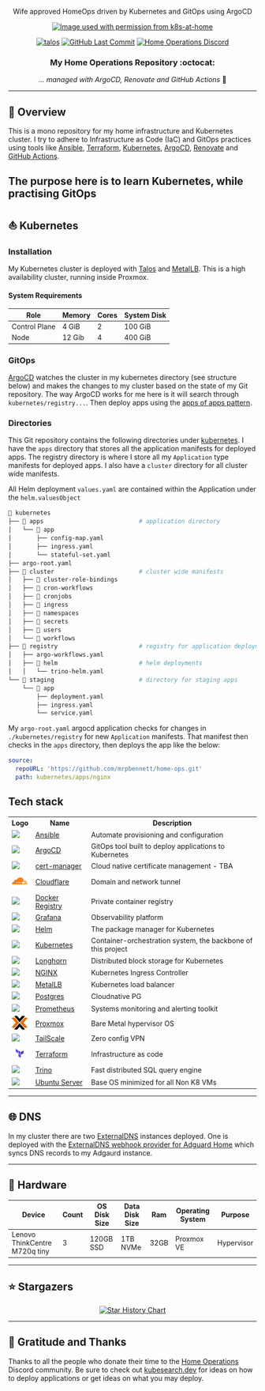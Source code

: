 <div align="center">

<p>Wife approved HomeOps driven by Kubernetes and GitOps using ArgoCD</p>

<p align="center">
  <a href="https://github.com/k8s-at-home" alt="Image used with permission from k8s-at-home"><img alt="Image used with permission from k8s-at-home" src="https://avatars.githubusercontent.com/u/61287648" /></a>
</p>

<p align="center">
    <a href="[https://talos.dev/](https://talos.dev)"><img alt="talos" src="https://img.shields.io/badge/talos-v1.8.1-orange?logo=talos&logoColor=white&style=flat-square"></a>
    <a href="https://github.com/mrpbennett/home-ops/commits/master"><img alt="GitHub Last Commit" src="https://img.shields.io/github/last-commit/mrpbennett/home-ops?logo=git&logoColor=white&color=purple&style=flat-square"></a>
    <a href="https://discord.gg/home-operations"><img alt="Home Operations Discord" src="https://img.shields.io/badge/discord-chat-7289DA.svg?logo=discord&logoColor=white&maxAge=60&style=flat-square"></a>
</p>

### My Home Operations Repository :octocat:

_... managed with ArgoCD, Renovate and GitHub Actions_ 🤖

</div>

---

## 📖 Overview

This is a mono repository for my home infrastructure and Kubernetes cluster. I try to adhere to Infrastructure as Code (IaC) and GitOps practices using tools like [Ansible](https://www.ansible.com/), [Terraform](https://www.terraform.io/), [Kubernetes](https://kubernetes.io/), [ArgoCD](https://argoproj.github.io/cd/), [Renovate](https://github.com/renovatebot/renovate) and [GitHub Actions](https://github.com/features/actions).

## The purpose here is to learn Kubernetes, while practising GitOps

## ⛵ Kubernetes

### Installation

My Kubernetes cluster is deployed with [Talos](https://www.talos.dev) and [MetalLB](https://metallb.universe.tf/). This is a high availability cluster, running inside Proxmox.

#### System Requirements

| Role          | Memory | Cores | System Disk |
| ------------- | ------ | ----- | ----------- |
| Control Plane | 4 GiB  | 2     | 100 GiB     |
| Node          | 12 Gib | 4     | 400 GiB     |

### GitOps

[ArgoCD](https://argoproj.github.io/cd/) watches the cluster in my kubernetes directory (see structure below) and makes the changes to my cluster based on the state of my Git repository. The way ArgoCD works for me here is it will search through `kubernetes/registry...`. Then deploy apps using the [apps of apps pattern](https://argo-cd.readthedocs.io/en/stable/operator-manual/cluster-bootstrapping/#app-of-apps-pattern).

### Directories

This Git repository contains the following directories under [kubernetes](./kubernetes). I have the `apps` directory that stores all the application manifests for deployed apps. The registry directory is where I store all my `Application` type manifests for deployed apps. I also have a `cluster` directory for all cluster wide manifests.

All Helm deployment `values.yaml` are contained within the Application under the `helm.valuesObject`

```sh
📁 kubernetes
├── 📁 apps                           # application directory
│   └── 📁 app
│       ├── config-map.yaml
│       ├── ingress.yaml
│       └── stateful-set.yaml
├── argo-root.yaml
├── 📁 cluster                        # cluster wide manifests
│   ├── 📁 cluster-role-bindings
│   ├── 📁 cron-workflows
│   ├── 📁 cronjobs
│   ├── 📁 ingress
│   ├── 📁 namespaces
│   ├── 📁 secrets
│   ├── 📁 users
│   └── 📁 workflows
├── 📁 registry                       # registry for application deployments
│   ├── argo-workflows.yaml
│   ├── 📁 helm                       # helm deployments
│   │   └── trino-helm.yaml
└── 📁 staging                        # directory for staging apps
    └── 📁 app
        ├── deployment.yaml
        ├── ingress.yaml
        └── service.yaml
```

My `argo-root.yaml` argocd application checks for changes in `./kubernetes/registry` for new `Application` manifests. That manifest then checks in the `apps` directory, then deploys the app like the below:

```yml
source:
  repoURL: 'https://github.com/mrpbennett/home-ops.git'
  path: kubernetes/apps/nginx
```

## Tech stack

<table>
    <tr>
        <th>Logo</th>
        <th>Name</th>
        <th>Description</th>
    </tr>
    <tr>
        <td><img width="32" src="https://simpleicons.org/icons/ansible.svg"></td>
        <td><a href="https://www.ansible.com">Ansible</a></td>
        <td>Automate provisioning and configuration</td>
    </tr>
    <tr>
        <td><img width="32" src="https://avatars.githubusercontent.com/u/30269780"></td>
        <td><a href="https://argoproj.github.io/cd">ArgoCD</a></td>
        <td>GitOps tool built to deploy applications to Kubernetes</td>
    </tr>
    <tr>
        <td><img width="32" src="https://github.com/jetstack/cert-manager/raw/master/logo/logo.png"></td>
        <td><a href="https://cert-manager.io">cert-manager</a></td>
        <td>Cloud native certificate management - TBA</td>
    </tr>
    <tr>
        <td><img width="32" src="https://github.com/walkxcode/dashboard-icons/blob/main/png/cloudflare.png?raw=true"></td>
        <td><a href="https://www.cloudflare.com/en-gb/">Cloudflare</a></td>
        <td>Domain and network tunnel</td>
    </tr>
    <tr>
        <td><img width="32" src="https://www.docker.com/wp-content/uploads/2022/03/Moby-logo.png"></td>
        <td><a href="https://www.docker.com">Docker Registry</a></td>
        <td>Private container registry</td>
    </tr>
    <tr>
        <td><img width="32" src="https://grafana.com/static/img/menu/grafana2.svg"></td>
        <td><a href="https://grafana.com">Grafana</a></td>
        <td>Observability platform</td>
    </tr>
    <tr>
        <td><img width="32" src="https://helm.sh/img/helm.svg"></td>
        <td><a href="https://helm.sh">Helm</a></td>
        <td>The package manager for Kubernetes</td>
    </tr>
    <tr>
        <td><img width="32" src="https://avatars.githubusercontent.com/u/13629408"></td>
        <td><a href="https://kubernetes.io">Kubernetes</a></td>
        <td>Container-orchestration system, the backbone of this project</td>
    </tr>
    <tr>
        <td><img width="32" src="https://longhorn.io/img/logos/longhorn-icon-white.png"></td>
        <td><a href="https://longhorn.io">Longhorn</a></td>
        <td>Distributed block storage for Kubernetes</td>
    </tr>
    <tr>
        <td><img width="32" src="https://avatars.githubusercontent.com/u/1412239?s=200&v=4"></td>
        <td><a href="https://www.nginx.com">NGINX</a></td>
        <td>Kubernetes Ingress Controller</td>
    </tr>
    <tr>
        <td><img width="32" src="https://metallb.universe.tf/images/logo/metallb-white.png"></td>
        <td><a href="https://metallb.universe.tf/">MetalLB</a></td>
        <td>Kubernetes load balancer</td>
    </tr>
    <tr>
        <td><img width="32" src="https://www.postgresql.org/media/img/about/press/elephant.png"></td>
        <td><a href="https://www.postgresql.org/">Postgres</a></td>
        <td>Cloudnative PG</td>
    </tr>
    <tr>
        <td><img width="32" src="https://avatars.githubusercontent.com/u/3380462"></td>
        <td><a href="https://prometheus.io">Prometheus</a></td>
        <td>Systems monitoring and alerting toolkit</td>
    </tr>
    <tr>
        <td><img width="32" src="https://raw.githubusercontent.com/walkxcode/dashboard-icons/a02a5999fe56948671721da8b0830cdd5b609ed7/svg/proxmox.svg"></td>
        <td><a href="https://www.proxmox.com/en/">Proxmox</a></td>
        <td>Bare Metal hypervisor OS</td>
    </tr>
    <tr>
        <td><img width="32" src="https://store-images.s-microsoft.com/image/apps.1667.62b087ba-b0aa-4d22-aa02-a155bc245ecb.81d32dfa-16ca-4058-982c-03bd0fce135f.4e41e100-e821-4a7d-9a32-47c7ac37db51"></td>
        <td><a href="https://tailscale.com/">TailScale</a></td>
        <td>Zero config VPN</td>
    </tr>
    <tr>
        <td><img width="32" src="https://raw.githubusercontent.com/walkxcode/dashboard-icons/a02a5999fe56948671721da8b0830cdd5b609ed7/svg/terraform.svg"></td>
        <td><a href="https://www.terraform.io/">Terraform</a></td>
        <td>Infrastructure as code</td>
    </tr>
    <tr>
        <td><img width="28" src="https://trino.io/assets/images/trino-logo/trino-ko_tiny-alt.svg"></td>
        <td><a href="https://trino.io/">Trino</a></td>
        <td>Fast distributed SQL query engine</td>
    </tr>
    <tr>
        <td><img width="32" src="https://upload.wikimedia.org/wikipedia/commons/a/ab/Logo-ubuntu_cof-orange-hex.svg"></td>
        <td><a href="https://getfedora.org/en/server">Ubuntu Server</a></td>
        <td>Base OS minimized for all Non K8 VMs</td>
    </tr>
</table>

---

## 🌐 DNS

In my cluster there are two [ExternalDNS](https://github.com/kubernetes-sigs/external-dns) instances deployed. One is deployed with the [ExternalDNS webhook provider for Adguard Home](https://github.com/muhlba91/external-dns-provider-adguard) which syncs DNS records to my Adgaurd instance.

---

## 🔧 Hardware

| Device                        | Count | OS Disk Size | Data Disk Size | Ram  | Operating System | Purpose    |
| ----------------------------- | ----- | ------------ | -------------- | ---- | ---------------- | ---------- |
| Lenovo ThinkCentre M720q tiny | 3     | 120GB SSD    | 1TB NVMe       | 32GB | Proxmox VE       | Hypervisor |

---

## ⭐ Stargazers

<div align="center">
  
[![Star History Chart](https://api.star-history.com/svg?repos=mrpbennett/home-ops&type=Date)](https://star-history.com/#mrpbennett/home-ops&Date)
  
</div>

---

## 🤝 Gratitude and Thanks

Thanks to all the people who donate their time to the [Home Operations](https://discord.gg/home-operations) Discord community. Be sure to check out [kubesearch.dev](https://kubesearch.dev/) for ideas on how to deploy applications or get ideas on what you may deploy.
